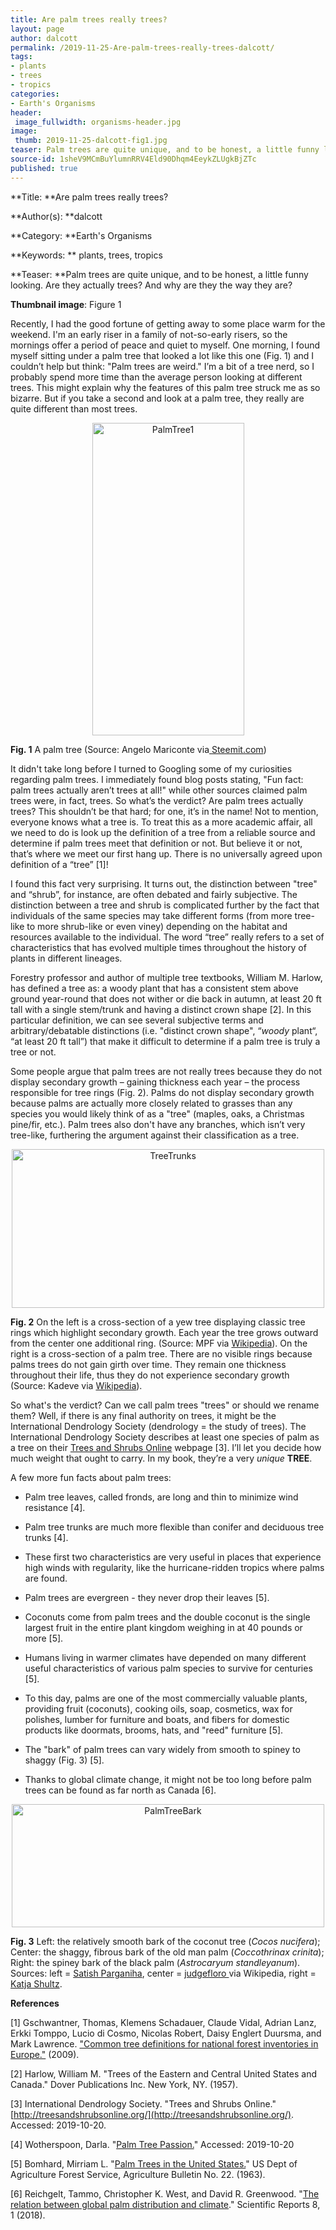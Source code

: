 ```yaml
---
title: Are palm trees really trees?
layout: page
author: dalcott
permalink: /2019-11-25-Are-palm-trees-really-trees-dalcott/
tags:
- plants
- trees
- tropics
categories:
- Earth's Organisms
header:
 image_fullwidth: organisms-header.jpg
image:
 thumb: 2019-11-25-dalcott-fig1.jpg
teaser: Palm trees are quite unique, and to be honest, a little funny looking. Are they actually trees? And why are they the way they are?
source-id: 1sheV9MCmBuYlumnRRV4Eld90Dhqm4EeykZLUgkBjZTc
published: true
---
```

**Title: **Are palm trees really trees?

**Author(s): **dalcott

**Category: **Earth's Organisms

**Keywords: ** plants, trees, tropics

**Teaser: **Palm trees are quite unique, and to be honest, a little funny looking. Are they actually trees? And why are they the way they are?

**Thumbnail image**:  Figure 1

Recently, I had the good fortune of getting away to some place warm for the weekend. I'm an early riser in a family of not-so-early risers, so the mornings offer a period of peace and quiet to myself. One morning, I found myself sitting under a palm tree that looked a lot like this one (Fig. 1) and I couldn’t help but think: "Palm trees are weird." I’m a bit of a tree nerd, so I probably spend more time than the average person looking at different trees. This might explain why the features of this palm tree struck me as so bizarre. But if you take a second and look at a palm tree, they really are quite different than most trees.

<center><a data-flickr-embed="true" href="https://www.flickr.com/photos/139839751@N06/48960491247/in/dateposted-friend/" title="PalmTree1"><img src="https://live.staticflickr.com/65535/48960491247_1f2862ffbe.jpg" width="243" height="500" alt="PalmTree1"></a><script async src="//embedr.flickr.com/assets/client-code.js" charset="utf-8"></script></center>

**Fig. 1** A palm tree (Source: Angelo Mariconte via[ Steemit.com](https://steemit.com/treetuesday/@hangin/tree-tuesday-massive-tall-talipot-palm-trees))

It didn't take long before I turned to Googling some of my curiosities regarding palm trees. I immediately found blog posts stating, "Fun fact: palm trees actually aren’t trees at all!" while other sources claimed palm trees were, in fact, trees. So what’s the verdict? Are palm trees actually trees? This shouldn’t be that hard; for one, it’s in the name! Not to mention, everyone knows what a tree is. To treat this as a more academic affair, all we need to do is look up the definition of a tree from a reliable source and determine if palm trees meet that definition or not. But believe it or not, that’s where we meet our first hang up. There is no universally agreed upon definition of a “tree” [1]!

I found this fact very surprising. It turns out, the distinction between "tree" and “shrub”, for instance, are often debated and fairly subjective. The distinction between a tree and shrub is complicated further by the fact that individuals of the same species may take different forms (from more tree-like to more shrub-like or even viney) depending on the habitat and resources available to the individual. The word “tree” really refers to a set of characteristics that has evolved multiple times throughout the history of plants in different lineages.

Forestry professor and author of multiple tree textbooks, William M. Harlow, has defined a tree as: a woody plant that has a consistent stem above ground year-round that does not wither or die back in autumn, at least 20 ft tall with a single stem/trunk and having a distinct crown shape [2]. In this particular definition, we can see several subjective terms and arbitrary/debatable distinctions (i.e. "distinct crown shape",  “*woody* plant“, “at least 20 ft tall”) that make it difficult to determine if a palm tree is truly a tree or not. 

Some people argue that palm trees are not really trees because they do not display secondary growth – gaining thickness each year – the process responsible for tree rings (Fig. 2). Palms do not display secondary growth because palms are actually more closely related to grasses than any species you would likely think of as a "tree" (maples, oaks, a Christmas pine/fir, etc.). Palm trees also don't have any branches, which isn’t very tree-like, furthering the argument against their classification as a tree.

<center><a data-flickr-embed="true" href="https://www.flickr.com/photos/139839751@N06/48959754603/in/dateposted-friend/" title="TreeTrunks"><img src="https://live.staticflickr.com/65535/48959754603_0e99379195.jpg" width="500" height="254" alt="TreeTrunks"></a><script async src="//embedr.flickr.com/assets/client-code.js" charset="utf-8"></script></center>

**Fig. 2** On the left is a cross-section of a yew tree displaying classic tree rings which highlight secondary growth. Each year the tree grows outward from the center one additional ring. (Source: MPF via [Wikipedia](https://en.wikipedia.org/wiki/Tree#/media/File:Taxus_wood.jpg)). On the right is a cross-section of a palm tree. There are no visible rings because palms trees do not gain girth over time. They remain one thickness throughout their life, thus they do not experience secondary growth (Source: Kadeve via [Wikipedia](https://en.wikipedia.org/wiki/Arecaceae#/media/File:Palm_tree_trunk.JPG)).

So what's the verdict? Can we call palm trees "trees" or should we rename them? Well, if there is any final authority on trees, it might be the International Dendrology Society (dendrology = the study of trees). The International Dendrology Society describes at least one species of palm as a tree on their [Trees and Shrubs Online](http://treesandshrubsonline.org/search/search-results/?q=palm) webpage [3]. I’ll let you decide how much weight that ought to carry. In my book, they’re a very *unique* **TREE**.

A few more fun facts about palm trees:

* Palm tree leaves, called fronds, are long and thin to minimize wind resistance [4].

* Palm tree trunks are much more flexible than conifer and deciduous tree trunks [4].

* These first two characteristics are very useful in places that experience high winds with regularity, like the hurricane-ridden tropics where palms are found.

* Palm trees are evergreen - they never drop their leaves [5].

* Coconuts come from palm trees and the double coconut is the single largest fruit in the entire plant kingdom weighing in at 40 pounds or more [5].

* Humans living in warmer climates have depended on many different useful characteristics of various palm species to survive for centuries [5].

* To this day, palms are one of the most commercially valuable plants, providing fruit (coconuts), cooking oils, soap, cosmetics, wax for polishes, lumber for furniture and boats, and fibers for domestic products like doormats, brooms, hats, and "reed" furniture [5].

* The "bark" of palm trees can vary widely from smooth to spiney to shaggy (Fig. 3) [5].

* Thanks to global climate change, it might not be too long before palm trees can be found as far north as Canada [6].

<center><a data-flickr-embed="true" href="https://www.flickr.com/photos/139839751@N06/48975122158/in/dateposted-friend/" title="PalmTreeBark"><img src="https://live.staticflickr.com/65535/48975122158_948ecaf03b.jpg" width="500" height="197" alt="PalmTreeBark"></a><script async src="//embedr.flickr.com/assets/client-code.js" charset="utf-8"></script></center>

**Fig. 3** Left: the relatively smooth bark of the coconut tree (*Cocos nucifera*); Center: the shaggy, fibrous bark of the old man palm (*Coccothrinax crinita*); Right: the spiney bark of the black palm (*Astrocaryum standleyanum*). Sources: left = [Satish Parganiha](https://www.pexels.com/photo/coconut-tree-oceanside-944165/), center = [judgefloro ](https://commons.wikimedia.org/wiki/File:Spiny_Palm_-_Flickr_-_treegrow.jpg)via Wikipedia, right = [Katja Shultz](https://commons.wikimedia.org/wiki/File:Spiny_Palm_-_Flickr_-_treegrow.jpg).

**References**

[1] Gschwantner, Thomas, Klemens Schadauer, Claude Vidal, Adrian Lanz, Erkki Tomppo, Lucio di Cosmo, Nicolas Robert, Daisy Englert Duursma, and Mark Lawrence. ["Common tree definitions for national forest inventories in Europe."](https://jukuri.luke.fi/bitstream/handle/10024/532677/common.pdf?sequence=1&isAllowed=y) (2009). 

[2] Harlow, William M. "Trees of the Eastern and Central United States and Canada." Dover Publications Inc. New York, NY. (1957).

[3] International Dendrology Society. "Trees and Shrubs Online." [http://treesandshrubsonline.org/](http://treesandshrubsonline.org/). Accessed: 2019-10-20.

[4] Wotherspoon, Darla. "[Palm Tree Passion.](https://www.palmtreepassion.com/palm-tree-information.html)" Accessed: 2019-10-20

[5] Bomhard, Mirriam L. "[Palm Trees in the United States.](https://archive.org/details/CAT87210867)" US Dept of Agriculture Forest Service, Agriculture Bulletin No. 22. (1963).

[6] Reichgelt, Tammo, Christopher K. West, and David R. Greenwood. "[The relation between global palm distribution and climate](https://www.nature.com/articles/s41598-018-23147-2?utm_source=commission_junction&utm_medium=affiliate)." Scientific Reports 8, 1 (2018).

